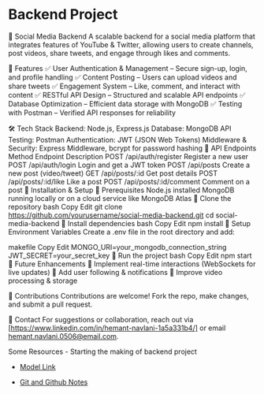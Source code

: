 # Backend Project 

📢 Social Media Backend
A scalable backend for a social media platform that integrates features of YouTube & Twitter, allowing users to create channels, post videos, share tweets, and engage through likes and comments.

🚀 Features
✅ User Authentication & Management – Secure sign-up, login, and profile handling
✅ Content Posting – Users can upload videos and share tweets
✅ Engagement System – Like, comment, and interact with content
✅ RESTful API Design – Structured and scalable API endpoints
✅ Database Optimization – Efficient data storage with MongoDB
✅ Testing with Postman – Verified API responses for reliability

🛠️ Tech Stack
Backend: Node.js, Express.js
Database: MongoDB
API Testing: Postman
Authentication: JWT (JSON Web Tokens)
Middleware & Security: Express Middleware, bcrypt for password hashing
📸 API Endpoints
Method	Endpoint	Description
POST	/api/auth/register	Register a new user
POST	/api/auth/login	Login and get a JWT token
POST	/api/posts	Create a new post (video/tweet)
GET	/api/posts/:id	Get post details
POST	/api/posts/:id/like	Like a post
POST	/api/posts/:id/comment	Comment on a post
🎯 Installation & Setup
🔹 Prerequisites
Node.js installed
MongoDB running locally or on a cloud service like MongoDB Atlas
🔹 Clone the repository
bash
Copy
Edit
git clone https://github.com/yourusername/social-media-backend.git
cd social-media-backend
🔹 Install dependencies
bash
Copy
Edit
npm install
🔹 Setup Environment Variables
Create a .env file in the root directory and add:

makefile
Copy
Edit
MONGO_URI=your_mongodb_connection_string
JWT_SECRET=your_secret_key
🔹 Run the project
bash
Copy
Edit
npm start
📌 Future Enhancements
🔹 Implement real-time interactions (WebSockets for live updates)
🔹 Add user following & notifications
🔹 Improve video processing & storage

🙌 Contributions
Contributions are welcome! Fork the repo, make changes, and submit a pull request.

📩 Contact
For suggestions or collaboration, reach out via [https://www.linkedin.com/in/hemant-navlani-1a5a331b4/] or email hemant.navlani.0506@email.com.



Some Resources -
Starting the making of backend project

- [Model Link](https://app.eraser.io/workspace/YtPqZ1VogxGy1jzIDkzj)

- [Git and Github Notes](https://www.linkedin.com/posts/hiteshchoudhary_git-notes-activity-7123673324169101314-aDLv/?utm_source=share&utm_medium=member_ios)
